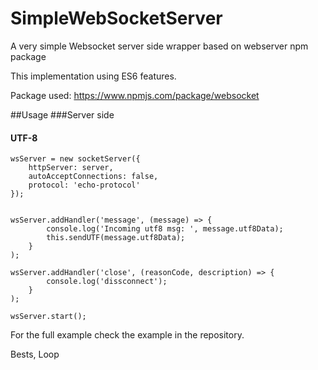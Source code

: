 # SimpleWebSocketServer
A very simple Websocket server side wrapper based on webserver npm package

This implementation using ES6 features.

Package used: https://www.npmjs.com/package/websocket

##Usage
###Server side

#### UTF-8
```
wsServer = new socketServer({
    httpServer: server,
    autoAcceptConnections: false,
    protocol: 'echo-protocol'
});


wsServer.addHandler('message', (message) => {
        console.log('Incoming utf8 msg: ', message.utf8Data);
        this.sendUTF(message.utf8Data);
    }
);

wsServer.addHandler('close', (reasonCode, description) => {
        console.log('dissconnect');
    }
);

wsServer.start();
```

For the full example check the example in the repository.


Bests,
    Loop